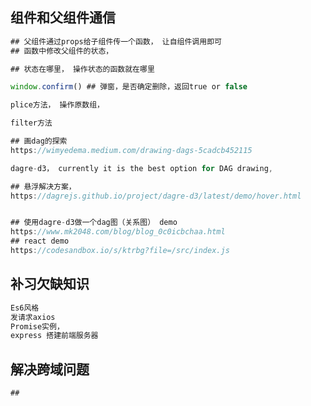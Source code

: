 ## 组件和父组件通信

```javascript
## 父组件通过props给子组件传一个函数， 让自组件调用即可
## 函数中修改父组件的状态，

## 状态在哪里， 操作状态的函数就在哪里
```



```javascript
window.confirm() ## 弹窗，是否确定删除，返回true or false

plice方法， 操作原数组，

filter方法
```

```javascript
## 画dag的探索
https://wimyedema.medium.com/drawing-dags-5cadcb452115

dagre-d3， currently it is the best option for DAG drawing,

## 悬浮解决方案，
https://dagrejs.github.io/project/dagre-d3/latest/demo/hover.html


## 使用dagre-d3做一个dag图（关系图） demo
https://www.mk2048.com/blog/blog_0c0icbchaa.html
## react demo
https://codesandbox.io/s/ktrbg?file=/src/index.js
```

## 补习欠缺知识



```javascript
Es6风格
发请求axios
Promise实例，
express 搭建前端服务器
```

## 解决跨域问题



```javascript
## 
```
